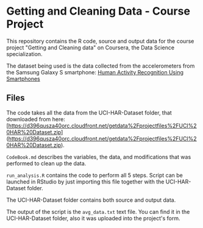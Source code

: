 Getting and Cleaning Data - Course Project
==========================================

This repository contains the R code, source and output data for the course project "Getting and Cleaning data" on Coursera, the Data Science specialization.

The dataset being used is the data collected from the accelerometers from the Samsung Galaxy S smartphone: [Human Activity Recognition Using Smartphones](http://archive.ics.uci.edu/ml/datasets/Human+Activity+Recognition+Using+Smartphones)

## Files

The code takes all the data from the UCI-HAR-Dataset folder, that downloaded from here: [https://d396qusza40orc.cloudfront.net/getdata%2Fprojectfiles%2FUCI%20HAR%20Dataset.zip] (https://d396qusza40orc.cloudfront.net/getdata%2Fprojectfiles%2FUCI%20HAR%20Dataset.zip).

`CodeBook.md` describes the variables, the data, and modifications that was performed to clean up the data.

`run_analysis.R` contains the code to perform all 5 steps. Script can be launched in RStudio by just importing this file together with the UCI-HAR-Dataset folder.

The UCI-HAR-Dataset folder contains both source and output data.

The output of the script is the `avg_data.txt` text file. You can find it in the UCI-HAR-Dataset folder, also it was uploaded into the project's form.
